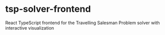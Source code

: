 # tsp-solver-frontend
React TypeScript frontend for the Travelling Salesman Problem solver with interactive visualization
